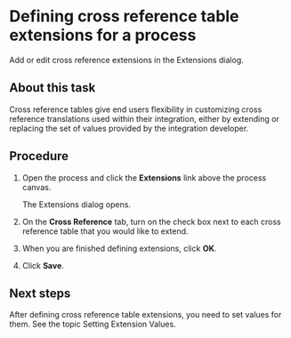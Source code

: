 # Defining cross reference table extensions for a process

<head>
  <meta name="guidename" content="Integration"/>
  <meta name="context" content="GUID-5bedcfa1-335e-4dd7-8a38-722baa969a05"/>
</head>


Add or edit cross reference extensions in the Extensions dialog.

## About this task

Cross reference tables give end users flexibility in customizing cross reference translations used within their integration, either by extending or replacing the set of values provided by the integration developer.

## Procedure

1.  Open the process and click the **Extensions** link above the process canvas.

    The Extensions dialog opens.

2.  On the **Cross Reference** tab, turn on the check box next to each cross reference table that you would like to extend.

3.  When you are finished defining extensions, click **OK**.

4.  Click **Save**.

## Next steps

After defining cross reference table extensions, you need to set values for them. See the topic Setting Extension Values.